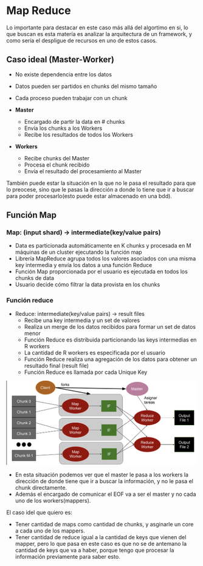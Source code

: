 # Map Reduce

Lo importante para destacar en este caso más allá del algortimo en si, lo que buscan es esta matería es analizar la arquitectura de un framework, y como sería el despligue de recursos en uno de estos casos.

## Caso ideal (Master-Worker)

- No existe dependencia entre los datos
- Datos pueden ser partidos en chunks del mismo tamaño
- Cada proceso pueden trabajar con un chunk

- **Master**
  - Encargado de partir la data en # chunks
  - Envía los chunks a los Workers
  - Recibe los resultados de todos los Workers
- **Workers**
  - Recibe chunks del Master
  - Procesa el chunk recibido
  - Envía el resultado del procesamiento al Master

También puede estar la situación en la que no le pasa el resultado para que lo preocese, sino que le pasas la dirección a donde lo tiene que ir a buscar para poder procesarlo(esto puede estar almacenado en una bdd).

## Función Map

### Map: (input shard) → intermediate(key/value pairs)

- Data es particionada automáticamente en K chunks y procesada en M máquinas de un cluster ejecutando la función map
- Librería MapReduce agrupa todos los valores asociados con una misma key intermedia y envía los datos a una función Reduce
- Función Map proporcionada por el usuario es ejecutada en todos los chunks de data
- Usuario decide cómo filtrar la data provista en los chunks

### Función reduce

- Reduce: intermediate(key/value pairs) → result files
  - Recibe una key intermedia y un set de valores
  - Realiza un merge de los datos recibidos para formar un set de datos menor
  - Función Reduce es distribuida particionando las keys intermedias en R workers
  - La cantidad de R workers es especificada por el usuario
  - Función Reduce realiza una agregación de los datos para obtener un resultado final (result file)
  - Función Reduce es llamada por cada Unique Key

![alt text](image.png)

- En esta situación podemos ver que el master le pasa a los workers la dirección de donde tiene que ir a buscar la información, y no le pasa el chunk directamente.
- Además el encargado de comunicar el EOF va a ser el master y no cada uno de los workers(mappers).

El caso idel que quiero es:

- Tener cantidad de maps como cantidad de chunks, y asginarle un core a cada uno de los mappers.
- Tener cantidad de reduce igual a la cantidad de keys que vienen del mapper, pero lo que pasa en este caso es que no se de antemano la cantidad de keys que va a haber, porque tengo que procesar la información previamente para saber esto.
